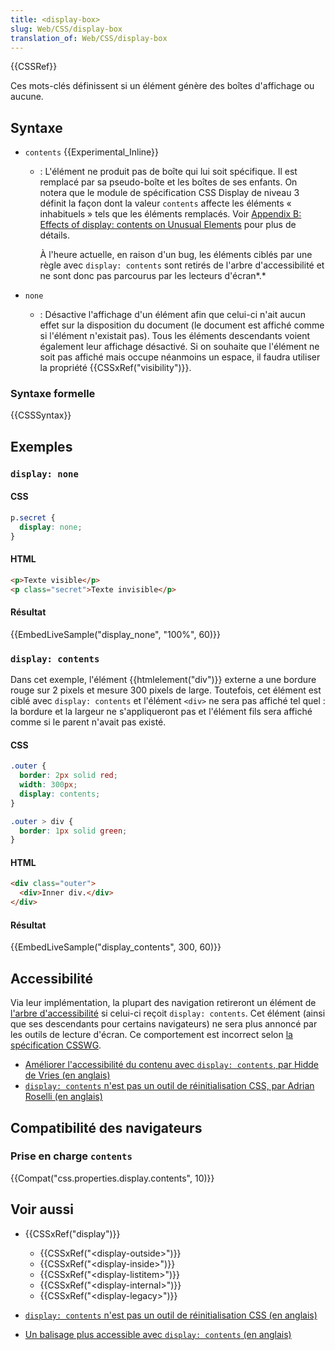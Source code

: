 ```yaml
---
title: <display-box>
slug: Web/CSS/display-box
translation_of: Web/CSS/display-box
---
```

{{CSSRef}}

Ces mots-clés définissent si un élément génère des boîtes d'affichage ou aucune.

## Syntaxe

- `contents` {{Experimental_Inline}}

  - : L'élément ne produit pas de boîte qui lui soit spécifique. Il est remplacé par sa pseudo-boîte et les boîtes de ses enfants. On notera que le module de spécification CSS Display de niveau 3 définit la façon dont la valeur `contents` affecte les éléments « inhabituels » tels que les éléments remplacés. Voir [Appendix B: Effects of display: contents on Unusual Elements](https://drafts.csswg.org/css-display/#unbox) pour plus de détails.

    À l'heure actuelle, en raison d'un bug, les éléments ciblés par une règle avec `display: contents` sont retirés de l'arbre d'accessibilité et ne sont donc pas parcourus par les lecteurs d'écran*.*

- `none`
  - : Désactive l'affichage d'un élément afin que celui-ci n'ait aucun effet sur la disposition du document (le document est affiché comme si l'élément n'existait pas). Tous les éléments descendants voient également leur affichage désactivé.
    Si on souhaite que l'élément ne soit pas affiché mais occupe néanmoins un espace, il faudra utiliser la propriété {{CSSxRef("visibility")}}.

### Syntaxe formelle

{{CSSSyntax}}

## Exemples

### `display: none`

#### CSS

```css
p.secret {
  display: none;
}
```

#### HTML

```html
<p>Texte visible</p>
<p class="secret">Texte invisible</p>
```

#### Résultat

{{EmbedLiveSample("display_none", "100%", 60)}}

### `display: contents`

Dans cet exemple, l'élément {{htmlelement("div")}} externe a une bordure rouge sur 2 pixels et mesure 300 pixels de large. Toutefois, cet élément est ciblé avec `display: contents` et l'élément `<div>` ne sera pas affiché tel quel : la bordure et la largeur ne s'appliqueront pas et l'élément fils sera affiché comme si le parent n'avait pas existé.

#### CSS

```css
.outer {
  border: 2px solid red;
  width: 300px;
  display: contents;
}

.outer > div {
  border: 1px solid green;
}
```

#### HTML

```html
<div class="outer">
  <div>Inner div.</div>
</div>
```

#### Résultat

{{EmbedLiveSample("display_contents", 300, 60)}}

## Accessibilité

Via leur implémentation, la plupart des navigation retireront un élément de [l'arbre d'accessibilité](/fr/docs/Apprendre/a11y/What_is_accessibility) si celui-ci reçoit `display: contents`. Cet élément (ainsi que ses descendants pour certains navigateurs) ne sera plus annoncé par les outils de lecture d'écran. Ce comportement est incorrect selon [la spécification CSSWG](https://drafts.csswg.org/css-display/#the-display-properties).

- [Améliorer l'accessibilité du contenu avec `display: contents`, par Hidde de Vries (en anglais)](https://hiddedevries.nl/en/blog/2018-04-21-more-accessible-markup-with-display-contents)
- [`display: contents` n'est pas un outil de réinitialisation CSS, par Adrian Roselli (en anglais)](http://adrianroselli.com/2018/05/display-contents-is-not-a-css-reset.html)

## Compatibilité des navigateurs

### Prise en charge `contents`

{{Compat("css.properties.display.contents", 10)}}

## Voir aussi

- {{CSSxRef("display")}}

  - {{CSSxRef("&lt;display-outside&gt;")}}
  - {{CSSxRef("&lt;display-inside&gt;")}}
  - {{CSSxRef("&lt;display-listitem&gt;")}}
  - {{CSSxRef("&lt;display-internal&gt;")}}
  - {{CSSxRef("&lt;display-legacy&gt;")}}

- [`display: contents` n'est pas un outil de réinitialisation CSS (en anglais)](http://adrianroselli.com/2018/05/display-contents-is-not-a-css-reset.html)
- [Un balisage plus accessible avec `display: contents` (en anglais)](https://hiddedevries.nl/en/blog/2018-04-21-more-accessible-markup-with-display-contents)
